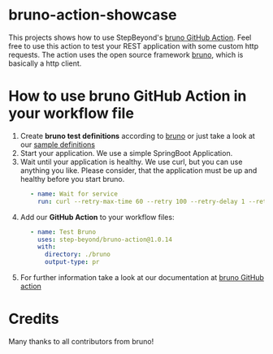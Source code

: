 # bruno-action-showcase
This projects shows how to use StepBeyond's [bruno GitHub Action](https://github.com/step-beyond/bruno-action). Feel free to use this action to test your REST application with some custom http requests. The action uses the open source framework [bruno](https://www.usebruno.com/), which is basically a http client.   

# How to use bruno GitHub Action in your workflow file

1. Create **bruno test definitions** according to [bruno](https://docs.usebruno.com/bru-lang/samples#testing) or just take a look at our [sample definitions](./bruno/SampleBrunoCollection)
2. Start your application. We use a simple SpringBoot Application.
3. Wait until your application is healthy. We use curl, but you can use anything you like. Please consider, that the application must be up and healthy before you start bruno.
```yaml
      - name: Wait for service
        run: curl --retry-max-time 60 --retry 100 --retry-delay 1 --retry-connrefused -fail http://localhost:8080/api/actuator/health
```
4. Add our **GitHub Action** to your workflow files:
```yaml
      - name: Test Bruno 
        uses: step-beyond/bruno-action@1.0.14
        with:
          directory: ./bruno
          output-type: pr
```
5. For further information take a look at our documentation at [bruno GitHub action](https://github.com/step-beyond/bruno-action)

# Credits

Many thanks to all contributors from bruno!
